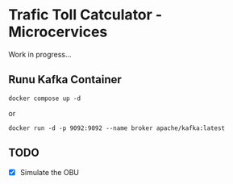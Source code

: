 # Trafic Toll Catculator - Microcervices
Work in progress...

## Runu Kafka Container
```
docker compose up -d
```
or
```
docker run -d -p 9092:9092 --name broker apache/kafka:latest

```

## TODO
- [x] Simulate the OBU

